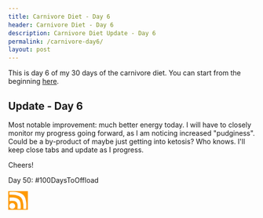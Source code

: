 ```yaml
---
title: Carnivore Diet - Day 6
header: Carnivore Diet - Day 6
description: Carnivore Diet Update - Day 6
permalink: /carnivore-day6/
layout: post
---
```


This is day 6 of my 30 days of the carnivore diet. You can start from the beginning [here](https://blog.mooreanalysis.com/carnivore/).

## Update - Day 6

Most notable improvement: much better energy today. I will have to closely monitor my progress going forward, as I am noticing increased "pudginess". Could be a by-product of maybe just getting into ketosis? Who knows. I'll keep close tabs and update as I progress.

Cheers!

Day 50: #100DaysToOffload

<a href="https://blog.mooreanalysis.com/feed.xml"><img src="/assets/images/rss_feed.jpg" style="opacity:1;" width="40"/></a>
